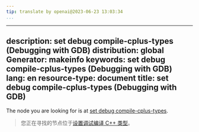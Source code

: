 ```yaml
---
tip: translate by openai@2023-06-23 13:03:34
...
```

---
description: set debug compile-cplus-types (Debugging with GDB)
distribution: global
Generator: makeinfo
keywords: set debug compile-cplus-types (Debugging with GDB)
lang: en
resource-type: document
title: set debug compile-cplus-types (Debugging with GDB)
---------------------------------------------------------

The node you are looking for is at [set debug compile-cplus-types](Compiling-and-Injecting-Code.html#set-debug-compile_002dcplus_002dtypes).

> 您正在寻找的节点位于[设置调试编译 C++ 类型](Compiling-and-Injecting-Code.html#set-debug-compile_002dcplus_002dtypes)。
